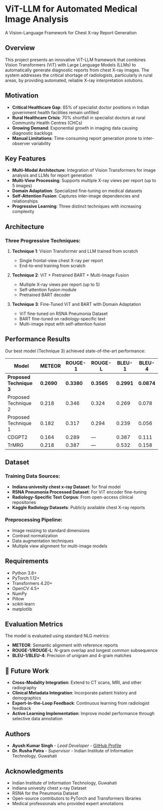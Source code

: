# ViT-LLM for Automated Medical Image Analysis

A Vision-Language Framework for Chest X-ray Report Generation

##  Overview

This project presents an innovative ViT-LLM framework that combines Vision Transformers (ViT) with Large Language Models (LLMs) to automatically generate diagnostic reports from chest X-ray images. The system addresses the critical shortage of radiologists, particularly in rural areas, by providing automated, reliable X-ray interpretation solutions.

##  Motivation

- **Critical Healthcare Gap**: 65% of specialist doctor positions in Indian government health facilities remain unfilled
- **Rural Healthcare Crisis**: 70% shortfall in specialist doctors at rural Community Health Centres (CHCs)
- **Growing Demand**: Exponential growth in imaging data causing diagnostic backlogs
- **Manual Limitations**: Time-consuming report generation prone to inter-observer variability

##  Key Features

- **Multi-Modal Architecture**: Integration of Vision Transformers for image analysis and LLMs for report generation
- **Multi-View Processing**: Supports multiple X-ray views per report (up to 5 images)
- **Domain Adaptation**: Specialized fine-tuning on medical datasets
- **Self-Attention Fusion**: Captures inter-image dependencies and relationships
- **Progressive Learning**: Three distinct techniques with increasing complexity

##  Architecture

### Three Progressive Techniques:

1. **Technique 1**: Vision Transformer and LLM trained from scratch
   - Single frontal-view chest X-ray per report
   - End-to-end training from scratch

2. **Technique 2**: ViT + Pretrained BART + Multi-Image Fusion
   - Multiple X-ray views per report (up to 5)
   - Self-attention fusion module
   - Pretrained BART decoder

3. **Technique 3**: Fine-Tuned ViT and BART with Domain Adaptation 
   - ViT fine-tuned on RSNA Pneumonia Dataset
   - BART fine-tuned on radiology-specific text
   - Multi-image input with self-attention fusion

##  Performance Results

Our best model (Technique 3) achieved state-of-the-art performance:

| Model | METEOR | ROUGE-1 | ROUGE-L | BLEU-1 | BLEU-4 |
|-------|--------|---------|---------|---------|---------|
| **Proposed Technique 3** | **0.2690** | **0.3380** | **0.3565** | **0.2991** | **0.0874** |
| Proposed Technique 2 | 0.218 | 0.346 | 0.324 | 0.269 | 0.078 |
| Proposed Technique 1 | 0.182 | 0.317 | 0.294 | 0.239 | 0.056 |
| CDGPT2 | 0.164 | 0.289 | — | 0.387 | 0.111 |
| TrMRG | 0.218 | 0.387 | — | 0.532 | 0.158 |

##  Dataset

### Training Data Sources:
- **Indiana univesity chest x-ray Dataset**: for final model
- **RSNA Pneumonia Processed Dataset**: For ViT encoder fine-tuning
- **Radiology-Specific Text Corpus**: From open-access clinical repositories
- **Kaggle Radiology Datasets**: Publicly available chest X-ray reports

### Preprocessing Pipeline:
- Image resizing to standard dimensions
- Contrast normalization
- Data augmentation techniques
- Multiple view alignment for multi-image models


##  Requirements

- Python 3.8+
- PyTorch 1.12+
- Transformers 4.20+
- OpenCV 4.5+
- NumPy
- Pillow
- scikit-learn
- matplotlib


##  Evaluation Metrics

The model is evaluated using standard NLG metrics:

- **METEOR**: Semantic alignment with reference reports
- **ROUGE-1/ROUGE-L**: N-gram overlap and longest common subsequence
- **BLEU-1/BLEU-4**: Precision of unigram and 4-gram matches

## 🔮 Future Work

- **Cross-Modality Integration**: Extend to CT scans, MRI, and other radiography
- **Clinical Metadata Integration**: Incorporate patient history and demographics
- **Expert-in-the-Loop Feedback**: Continuous learning from radiologist feedback
- **Active Learning Implementation**: Improve model performance through selective data annotation


##  Authors

- **Ayush Kumar Singh** - *Lead Developer* - [GitHub Profile](https://github.com/ayushkumarsingh)
- **Dr. Rusha Patra** - *Supervisor* - Indian Institute of Information Technology, Guwahati

##  Acknowledgments

- Indian Institute of Information Technology, Guwahati
- Indiana univesity chest x-ray Dataset
- RSNA for the Pneumonia Dataset
- Open-source contributors to PyTorch and Transformers libraries
- Medical professionals who provided expert annotations

